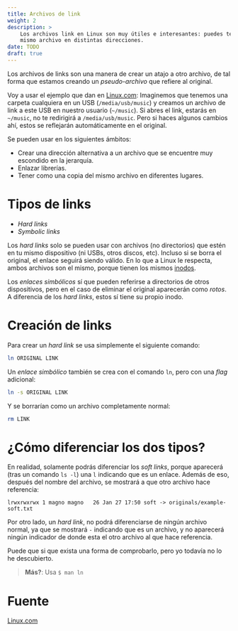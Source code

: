 ```yaml
---
title: Archivos de link
weight: 2
description: >
    Los archivos link en Linux son muy útiles e interesantes: puedes tener el
    mismo archivo en distintas direcciones.
date: TODO
draft: true
---
```


[1]: https://www.linux.com/topic/desktop/understanding-linux-links/

Los archivos de links son una manera de crear un atajo a otro archivo, de tal
forma que estamos creando un _pseudo-archivo_ que refiere al original.

Voy a usar el ejemplo que dan en [Linux.com][1]: Imaginemos que tenemos una
carpeta cualquiera en un USB (`/media/usb/music`) y creamos un archivo de link
a este USB en nuestro usuario (`~/music`). Si abres el link, estarás en
`~/music`, no te redirigirá a `/media/usb/music`. Pero si haces algunos cambios
ahí, estos se reflejarán automáticamente en el original.

Se pueden usar en los siguientes ámbitos:

- Crear una dirección alternativa a un archivo que se encuentre muy escondido en
  la jerarquía.
- Enlazar librerías.
- Tener como una copia del mismo archivo en diferentes lugares.


# Tipos de links

- _Hard links_
- _Symbolic links_

Los _hard links_ solo se pueden usar con archivos (no directorios) que estén en
tu mismo dispositivo (ni USBs, otros discos, etc). Incluso si se borra el
original, el enlace seguirá siendo válido. En lo que a Linux le respecta, ambos
archivos son el mismo, porque tienen los mismos [inodos](@/linux/filesystem.md).

Los _enlaces simbólicos_ sí que pueden referirse a directorios de otros
dispositivos, pero en el caso de eliminar el original aparecerán como _rotos_.
A diferencia de los _hard links_, estos sí tiene su propio inodo.


# Creación de links

Para crear un _hard link_ se usa simplemente el siguiente comando:

```sh
ln ORIGINAL LINK
```

Un _enlace simbólico_ también se crea con el comando `ln`, pero con una _flag_
adicional:

```sh
ln -s ORIGINAL LINK
```

Y se borrarían como un archivo completamente normal:

```sh
rm LINK
```


# ¿Cómo diferenciar los dos tipos?

En realidad, solamente podrás diferenciar los _soft links_, porque aparecerá
(tras un comando `ls -l`) una `l` indicando que es un enlace. Además de eso,
después del nombre del archivo, se mostrará a que otro archivo hace referencia:

```
lrwxrwxrwx 1 magno magno   26 Jan 27 17:50 soft -> originals/example-soft.txt
```

Por otro lado, un _hard link_, no podrá diferenciarse de ningún archivo normal,
ya que se mostrará `-` indicando que es un archivo, y no aparecerá ningún
indicador de donde esta el otro archivo al que hace referencia.

Puede que si que exista una forma de comprobarlo, pero yo todavía no lo he
descubierto.

> **Más?**: Usa `$ man ln`

# Fuente

[Linux.com][linux.com]

[linux.com]: https://www.linux.com/topic/desktop/understanding-linux-links/
